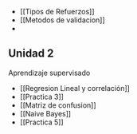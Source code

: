 - [[Tipos de Refuerzos]]
- [[Metodos de validacion]]
-
## Unidad 2
Aprendizaje supervisado
- [[Regresion Lineal y correlación]] 
- [[Practica 3]] 
- [[Matriz de confusion]] 
- [[Naive Bayes]] 
- [[Practica 5]] 
